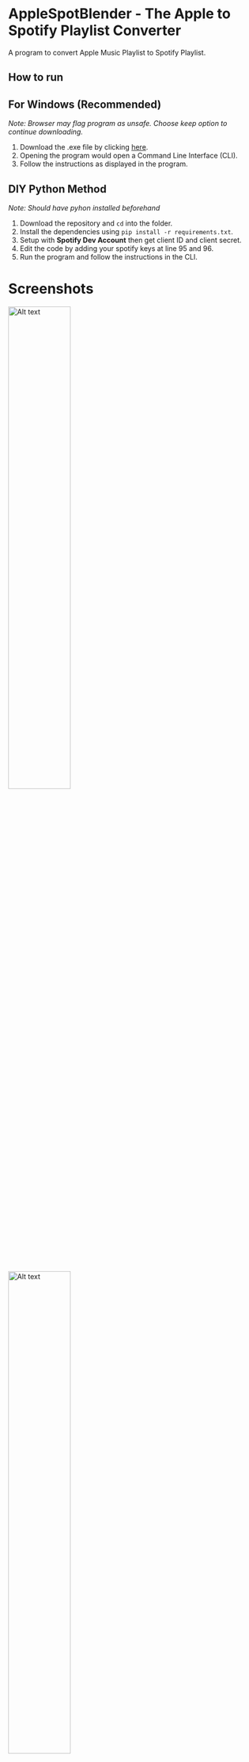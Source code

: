 # AppleSpotBlender - The Apple to Spotify Playlist Converter

A program to convert Apple Music Playlist to Spotify Playlist.

## How to run

## For Windows (Recommended)

<!-- Download the EXE file (click [here](https://github.com/ReptilianPride/AppleSpotBlender.git) to download) or build the python program manually. -->

_Note: Browser may flag program as unsafe. Choose keep option to continue downloading._
1. Download the .exe file by clicking [here](https://github.com/ReptilianPride/AppleSpotBlender/raw/main/AppleSpotBlender.exe).
2. Opening the program would open a Command Line Interface (CLI).
3. Follow the instructions as displayed in the program.


## DIY Python Method
*Note: Should have pyhon installed beforehand*  
1. Download the repository and `cd` into the folder.  
2. Install the dependencies using `pip install -r requirements.txt`.  
3. Setup with __Spotify Dev Account__ then get client ID and client secret.  
4. Edit the code by adding your spotify keys at line 95 and 96.  
5. Run the program and follow the instructions in the CLI.  

# Screenshots  
<img src="https://github.com/ReptilianPride/AppleSpotBlender/blob/main/Images/1.png" alt="Alt text" style="width:50%;">
<img src="https://github.com/ReptilianPride/AppleSpotBlender/blob/main/Images/2.png" alt="Alt text" style="width:50%;">
<img src="https://github.com/ReptilianPride/AppleSpotBlender/blob/main/Images/3.png" alt="Alt text" style="width:50%;">
<img src="https://github.com/ReptilianPride/AppleSpotBlender/blob/main/Images/4.png" alt="Alt text" style="width:50%;">

